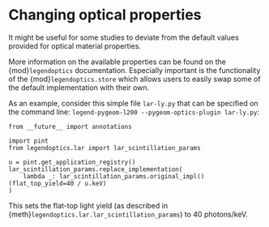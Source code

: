 # Changing optical properties

It might be useful for some studies to deviate from the default values provided
for optical material properties.

More information on the available properties can be found on the
{mod}`legendoptics` documentation. Especially important is the functionality of
the {mod}`legendoptics.store` which allows users to easily swap some of the
default implementation with their own.

As an example, consider this simple file `lar-ly.py` that can be specified on
the command line: `legend-pygeom-l200 --pygeom-optics-plugin lar-ly.py`:

```python3
from __future__ import annotations

import pint
from legendoptics.lar import lar_scintillation_params

u = pint.get_application_registry()
lar_scintillation_params.replace_implementation(
    lambda _: lar_scintillation_params.original_impl()(flat_top_yield=40 / u.keV)
)
```

This sets the flat-top light yield (as described in
{meth}`legendoptics.lar.lar_scintillation_params`) to 40 photons/keV.
